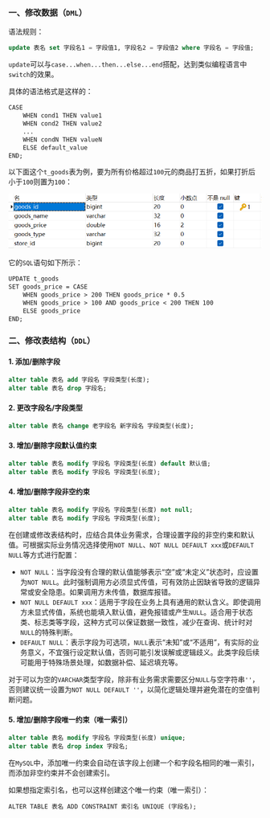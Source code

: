 ### 一、修改数据（`DML`）

语法规则：

~~~ sql
update 表名 set 字段名1 = 字段值1, 字段名2 = 字段值2 where 字段名 = 字段值;
~~~

`update`可以与`case...when...then...else...end`搭配，达到类似编程语言中`switch`的效果。

具体的语法格式是这样的：
~~~ mysql
CASE
    WHEN cond1 THEN value1
    WHEN cond2 THEN value2
    ...
    WHEN condN THEN valueN
    ELSE default_value
END;
~~~
以下面这个`t_goods`表为例，要为所有价格超过`100`元的商品打五折，如果打折后小于`100`则置为`100`：

<img src="image/6b559d791ffd4c1189097970ffa79734.png" alt="商品表字段" style="zoom:67%;" />

它的`SQL`语句如下所示：
~~~ mysql
UPDATE t_goods
SET goods_price = CASE
    WHEN goods_price > 200 THEN goods_price * 0.5
    WHEN goods_price > 100 AND goods_price < 200 THEN 100
    ELSE goods_price
END;
~~~

### 二、修改表结构（`DDL`）

#### 1. 添加/删除字段

~~~ sql
alter table 表名 add 字段名 字段类型(长度);
alter table 表名 drop 字段名;
~~~

#### 2. 更改字段名/字段类型

~~~ sql
alter table 表名 change 老字段名 新字段名 字段类型(长度);
~~~

#### 3. 增加/删除字段默认值约束

~~~ sql
alter table 表名 modify 字段名 字段类型(长度) default 默认值;
alter table 表名 modify 字段名 字段类型(长度);
~~~

#### 4. 增加/删除字段非空约束

~~~ sql
alter table 表名 modify 字段名 字段类型(长度) not null;
alter table 表名 modify 字段名 字段类型(长度);
~~~

在创建或修改表结构时，应结合具体业务需求，合理设置字段的非空约束和默认值。可根据实际业务情况选择使用`NOT NULL`、`NOT NULL DEFAULT xxx`或`DEFAULT NULL`等方式进行配置：

- `NOT NULL`：当字段没有合理的默认值能够表示“空”或“未定义”状态时，应设置为`NOT NULL`。此时强制调用方必须显式传值，可有效防止因缺省导致的逻辑异常或安全隐患。如果调用方未传值，数据库报错。
- `NOT NULL DEFAULT xxx`：适用于字段在业务上具有通用的默认含义。即使调用方未显式传值，系统也能填入默认值，避免报错或产生`NULL`。适合用于状态类、标志类等字段，这种方式可以保证数据一致性，减少在查询、统计时对`NULL`的特殊判断。
- `DEFAULT NULL`：表示字段为可选项，`NULL`表示“未知”或“不适用”，有实际的业务意义，不宜强行设定默认值，否则可能引发误解或逻辑歧义。此类字段后续可能用于特殊场景处理，如数据补偿、延迟填充等。

对于可以为空的`VARCHAR`类型字段，除非有业务需求需要区分`NULL`与空字符串`''`，否则建议统一设置为`NOT NULL DEFAULT ''`，以简化逻辑处理并避免潜在的空值判断问题。

#### 5. 增加/删除字段唯一约束（唯一索引）

~~~ sql
alter table 表名 modify 字段名 字段类型(长度) unique;
alter table 表名 drop index 字段名;
~~~

在`MySQL`中，添加唯一约束会自动在该字段上创建一个和字段名相同的唯一索引，而添加非空约束并不会创建索引。

如果想指定索引名，也可以这样创建这个唯一约束（唯一索引）：

```mysql
ALTER TABLE 表名 ADD CONSTRAINT 索引名 UNIQUE (字段名);
```

